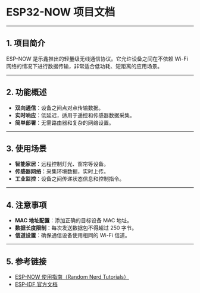 # **ESP32-NOW 项目文档**

---

## **1. 项目简介**

ESP-NOW 是乐鑫推出的轻量级无线通信协议。它允许设备之间在不依赖 Wi-Fi 网络的情况下进行数据传输，非常适合低功耗、短距离的应用场景。

---

## **2. 功能概述**

- **双向通信**：设备之间点对点传输数据。
- **实时响应**：低延迟，适用于遥控和传感器数据采集。
- **简单部署**：无需路由器和复杂的网络设置。

---

## **3. 使用场景**

- **智能家居**：远程控制灯光、窗帘等设备。
- **传感器网络**：采集环境数据，实时上传。
- **工业监控**：设备之间传递状态信息和控制指令。

---

## **4. 注意事项**

- **MAC 地址配置**：添加正确的目标设备 MAC 地址。
- **数据长度限制**：每次发送数据包不得超过 250 字节。
- **信道设置**：确保通信设备使用相同的 Wi-Fi 信道。

---

## **5. 参考链接**

- [ESP-NOW 使用指南（Random Nerd Tutorials）](https://randomnerdtutorials.com/esp-now-esp32-arduino-ide/)
- [ESP-IDF 官方文档](https://docs.espressif.com/projects/esp-idf/zh_CN/latest/)
